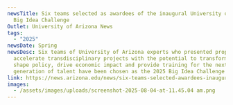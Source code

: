 ```yaml
---
newsTitle: Six teams selected as awardees of the inaugural University of Arizona
  Big Idea Challenge
Outlet: University of Arizona News
tags:
  - "2025"
newsDate: Spring
newsDesc: Six teams of University of Arizona experts who presented proposals to
  accelerate transdisciplinary projects with the potential to transform lives,
  shape policy, drive economic impact and provide training for the next
  generation of talent have been chosen as the 2025 Big Idea Challenge awardees.
link: https://news.arizona.edu/news/six-teams-selected-awardees-inaugural-university-arizona-big-idea-challenge
images:
  - /assets/images/uploads/screenshot-2025-08-04-at-11.45.04 am.png
---
```


